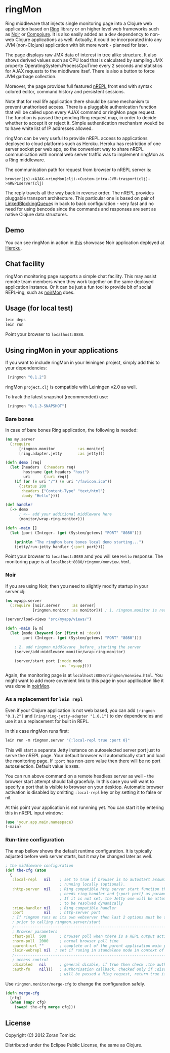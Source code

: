 # ringMon

Ring middleware that injects single monitoring page into a Clojure
web application based on
[Ring]( https://github.com/mmcgrana/ring)
library or on higher level web frameworks such as
[Noir](https://github.com/ibdknox/noir)
or
[Compojure](https://github.com/weavejester/compojure).
It is also easily added as a dev dependency to non-web Clojure applications
as well. Actually, it could be incorporated into any JVM (non-Clojure) application
with bit more work - planned for later.

The page displays raw JMX data of interest in tree alike structure.
It also shows
derived values such as CPU load that is calculated by
sampling JMX property OperatingSystem.ProcessCpuTime every
2 seconds and statistics for AJAX requests to the middlware itsef.
There is also a button to force JVM garbage collection.

Moreover, the page provides full featured
[nREPL](https://github.com/clojure/tools.nrepl)
front end with syntax colored editor, command history and persistent sessions.

Note that for real life application there should be some
mechanism to prevent unathorised access. There is a pluggable authenication
function that will be called upon every AJAX command or ringMon page
request. The function is passed the pending Ring request map, in order
to decide  whether to accept it or reject it.
Simple authentication mechanism woukd be to have white list of IP addresses
allowed.

ringMon can be very useful to provide nREPL access
to applications deployed to cloud platforms
such as Heroku. Heroku has restriction of one server socket per web app,
so the convenient way to share nREPL communication with normal web
server traffic was to implement ringMon as a Ring middleware.

The communication path for request from browser to nREPL server is:

```
browser(js)->AJAX->ringMon(clj)->Custom-intra-JVM-trasport(clj)->nREPLserver(clj)
```

The reply travels all the way back in reverse order. The nREPL provides
 pluggable transport architecture. This particular one is based on
 pair of
 [LinkedBlockingQueue](http://docs.oracle.com/javase/6/docs/api/java/util/concurrent/LinkedBlockingQueue.html)s
 in back to back configuration - very fast and no need for
 using bencode since the commands and responses are sent as
 native Clojure data structures.

## Demo

You can see ringMon in action in
[this](https://github.com/zoka/noirMon)
showcase Noir application deployed
at [Heroku](http://noirmon.herokuapp.com/).

## Chat facility

ringMon monitoring page supports a simple chat facility. This may assist
remote team members when they work together on the same deployed application
instance. Or it can be just a fun tool to provide bit of social REPL-ing,
such as [noirMon](http://noirmon.herokuapp.com/ringmon/monview.html) does.

## Usage (for local test)

```bash
lein deps
lein run
```
Point your browser to `localhost:8888`.

## Using ringMon in your applications

If you want to include ringMon in your leiningen project,
simply add this to your dependencies:

```clojure
 [ringmon "0.1.2"]
```
ringMon `project.clj` is compatible with Leiningen v2.0  as well.

To track the latest snapshot (recommended) use:

```clojure
 [ringmon "0.1.3-SNAPSHOT"]
```
### Bare bones

In case of bare bones Ring application, the following is needed:

```clojure
(ns my.server
  (:require
      [ringmon.monitor          :as monitor]
      [ring.adapter.jetty       :as jetty]))

(defn demo [req]
  (let [headers  (:headers req)
        hostname (get headers "host")
        uri      (:uri req)]
    (if (or (= uri "/") (= uri "/favicon.ico"))
      {:status 200
       :headers {"Content-Type" "text/html"}
       :body "Hello"})))

(def handler
  (-> demo
      ; <-- add your additional middleware here
      (monitor/wrap-ring-monitor)))

(defn -main []
  (let [port (Integer. (get (System/getenv) "PORT" "8080"))]

    (println "The ringMon bare bones local demo starting...")
    (jetty/run-jetty handler {:port port})))
```

Point your browser to `localhost:8080` amd you will see `Hello` response.
The monitoring page is at `localhost:8080/ringmon/monview.html`.

### Noir

If you are using Noir, then you need to slightly
modify startup in your server.clj:

```clojure
(ns myapp.server
  (:require [noir.server     :as server]
            [ringmon.monitor :as monitor])) ; 1. ringmon.monitor is required

(server/load-views "src/myapp/views/")

(defn -main [& m]
  (let [mode (keyword (or (first m) :dev))
        port (Integer. (get (System/getenv) "PORT" "8080"))]

    ; 2. add ringmon middlevare _before_ starting the server
    (server/add-middleware monitor/wrap-ring-monitor)

    (server/start port {:mode mode
                        :ns 'myapp})))
```
Again, the monitoring page is at `localhost:8080/ringmon/monview.html`.
You might want to add more covenient link to this page in your appllication
like it was done in [noirMon](http://noirmon.herokuapp.com/).

### As a replacement for `lein repl`

Even if your Clojure application is not web based, you can add
`[ringmon "0.1.2"]`
and
`[ring/ring-jetty-adapter "1.0.1"]`
to dev dependencies and use it as a replacement for
built in REPL.

In this case ringMon runs first:

```clojure
lein run -m ringmon.server "{:local-repl true :port 0}"
```
This will start a separate Jetty instance on autoselected server
port just to serve the nREPL page. Your default browser will automatically
start and load the monitoring page. If `:port` has
non-zero value then there will be no port autoselection. Default
value is `8888`.

You can run above command on a remote headless server
as well - the browser start attempt should fail gracefuly. In this case
you will want to specify a port that is visible to browser on your desktop.
Automatic browser activation is disabled by omitting `:local-repl` key or
by setting it to false or nil.

At this point your application is not runnning yet.
You can start it by entering this in nREPL input window:

```clojure
(use 'your.app.main.namespace)
(-main)
```
### Run-time configuration

The map bellow shows the default runtime configuration. It is typically
adjusted before web server starts, but it may be changed later as well.

```clojure
; the middleware configuration
(def the-cfg (atom
  {
   :local-repl   nil    ; set to true if browser is to autostart assuming
                        ; running locally (optional).
   :http-server  nil    ; Ring compatible http server start function that
                        ; needs ring-handler and {:port port} as parameters
                        ; If it is not set, the Jetty one will be attempted
                        ; to be resolved dynamically
   :ring-handler nil    ; Ring compatible handler
   :port         nil    ; http-server port
   ; If ringmon runs on its own webserver then last 2 options must be set
   ; prior to calling ringmon.server/start
   ;---------------------------------------------------------------------
   ; Browser parameters
   :fast-poll  500      ; browser poll when there is a REPL output activity
   :norm-poll  2000     ; normal browser poll time
   :parent-url ""       ; complete url of the parent application main page (optional)
   :lein-webrepl nil  ; set if runing in standalone mode in context of lein-webrepl plugin
   ;-----------------------------------------------------------------------
   ; access control
   :disabled   nil      ; general disable, if true then check :the auth-fn
   :auth-fn    nil}))   ; authorisation callback, checked only if :disabled is true
                        ; will be passed a Ring request, return true if Ok

```
Use `ringmon.monitor/merge-cfg` to change the configuration
safely.

```clojure
(defn merge-cfg
  [cfg]
  (when (map? cfg)
    (swap! the-cfg merge cfg)))
```

## License

Copyright (C) 2012 Zoran Tomicic

Distributed under the Eclipse Public License, the same as Clojure.


